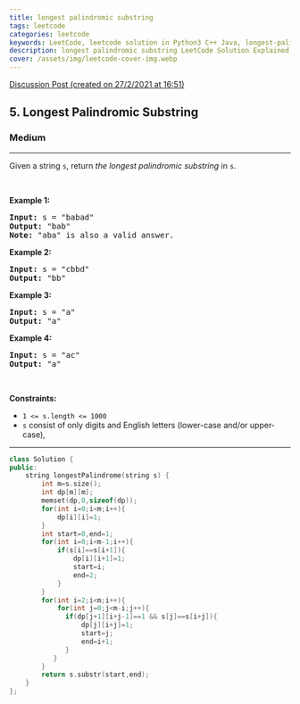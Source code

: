 ```yaml
---
title: longest palindromic substring
tags: leetcode
categories: leetcode
keywords: LeetCode, leetcode solution in Python3 C++ Java, longest-palindromic-substring solution
description: longest palindromic substring LeetCode Solution Explained
cover: /assets/img/leetcode-cover-img.webp
---
```



[Discussion Post (created on 27/2/2021 at 16:51)](https://leetcode.com/problems/longest-palindromic-substring/discuss/1129550/C%2B%2B-or-2D-DP)  
<h2>5. Longest Palindromic Substring</h2><h3>Medium</h3><hr><div><p>Given a string <code>s</code>, return&nbsp;<em>the longest palindromic substring</em> in <code>s</code>.</p>

<p>&nbsp;</p>
<p><strong>Example 1:</strong></p>

<pre><strong>Input:</strong> s = "babad"
<strong>Output:</strong> "bab"
<strong>Note:</strong> "aba" is also a valid answer.
</pre>

<p><strong>Example 2:</strong></p>

<pre><strong>Input:</strong> s = "cbbd"
<strong>Output:</strong> "bb"
</pre>

<p><strong>Example 3:</strong></p>

<pre><strong>Input:</strong> s = "a"
<strong>Output:</strong> "a"
</pre>

<p><strong>Example 4:</strong></p>

<pre><strong>Input:</strong> s = "ac"
<strong>Output:</strong> "a"
</pre>

<p>&nbsp;</p>
<p><strong>Constraints:</strong></p>

<ul>
	<li><code>1 &lt;= s.length &lt;= 1000</code></li>
	<li><code>s</code> consist of only digits and English letters (lower-case and/or upper-case),</li>
</ul></div>

---




```cpp
class Solution {
public:
    string longestPalindrome(string s) {
        int m=s.size();
        int dp[m][m];
        memset(dp,0,sizeof(dp));
        for(int i=0;i<m;i++){
            dp[i][i]=1;
        }
        int start=0,end=1;
        for(int i=0;i<m-1;i++){
            if(s[i]==s[i+1]){
                dp[i][i+1]=1;
                start=i;
                end=2;
            }
        }
        for(int i=2;i<m;i++){
            for(int j=0;j<m-i;j++){
              if(dp[j+1][i+j-1]==1 && s[j]==s[i+j]){
                  dp[j][i+j]=1;
                  start=j;
                  end=i+1;
              }   
           }
        }
        return s.substr(start,end);
    }
};
```
